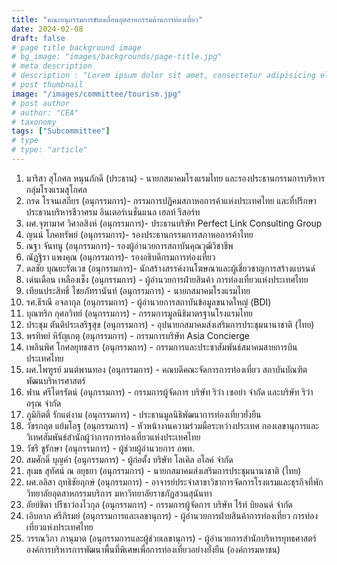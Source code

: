 ```yaml
---
title: "คณะอนุกรรมการขับเคลื่อนอุตสาหกรรมด้านการท่องเที่ยว"
date: 2024-02-08
draft: false
# page title background image
# bg_image: "images/backgrounds/page-title.jpg"
# meta description
# description : "Lorem ipsum dolor sit amet, consectetur adipisicing elit, sed do eiusmod tempor incididunt ut labore. dolore magna aliqua. Ut enim ad minim veniam, quis nostrud."
# post thumbnail
image: "/images/committee/tourism.jpg"
# post author
# author: "CEA"
# taxonomy
tags: ["Subcommittee"]
# type
# type: "article"
---
```


<style>
  td, th { border: none!important; }
</style>

1. มาริสา สุโกศล หนุนภักดี (ประธาน) - นายกสมาคมโรงแรมไทย และรองประธานกรรมการบริหารกลุ่มโรงแรมสุโกศล
2. กรด โรจนเสถียร (อนุกรรมการ)- กรรมการปฏิคมสภาหอการค้าแห่งประเทศไทย และที่ปรึกษาประธานบริหารชีวาศรม อินเตอร์เนชั่นแนล เฮลท์ รีสอร์ท
3. ผศ.จุฑามาศ วิศาลสิงห์ (อนุกรรมการ)- ประธานบริษัท Perfect Link Consulting Group
4. ญนน์ โภคทรัพย์ (อนุกรรมการ)- รองประธานกรรมการสภาหอการค้าไทย
5. ณฐา จันทนู (อนุกรรมการ)- รองผู้อำนวยการสถาบันคุณวุฒิวิชาชีพ
6. ณัฏฐิรา แพงคุณ (อนุกรรมการ)- รองอธิบดีกรมการท่องเที่ยว
7. ดลชัย บุณยะรัตเวช (อนุกรรมการ)- นักสร้างสรรค์งานโฆษณาและผู้เชี่ยวชาญการสร้างแบรนด์
8. เด่นเดือน เหลืองเช็ง (อนุกรรมการ) - ผู้อำนวยการฝ่ายสินค้า การท่องเที่ยวแห่งประเทศไทย
9. เทียนประสิทธิ์ ไชยภัทรานันท์ (อนุกรรมการ) - นายกสมาคมโรงแรมไทย
10. รศ.ธีรณี อจลากุล (อนุกรรมการ) - ผู้อำนวยการสถาบันข้อมูลขนาดใหญ่ (BDI)
11. บุณฑริก กุศลวิทย์ (อนุกรรมการ) - กรรมการมูลนิธิมาตรฐานโรงแรมไทย
12. ประชุม ตันติประเสริฐสุข (อนุกรรมการ) - อุปนายกสมาคมส่งเสริมการประชุมนานาชาติ (ไทย)
13. พรทิพย์ หิรัญเกตุ (อนุกรรมการ) - กรรมการบริษัท Asia Concierge
14. เพลินพิศ โกศลยุทธสาร (อนุกรรมการ) - กรรมการและประชาสัมพันธ์สมาคมสายการบินประเทศไทย
15. ผศ.ไพฑูรย์ มนต์พานทอง (อนุกรรมการ) - คณบดีคณะจัดการการท่องเที่ยว สถาบันบัณฑิตพัฒนบริหารศาสตร์
16. ฟาน ศรีไตรรัตน์ (อนุกรรมการ) - กรรมการผู้จัดการ บริษัท ริว่า เซอย่า จำกัด และบริษัท ริว่า อรุณ จำกัด
17. ภูมิกิตติ์ รักแต่งาม (อนุกรรมการ) - ประธานมูลนิธิพัฒนาการท่องเที่ยวยั่งยืน
18. วัชรกฤต แย้มโอฐ (อนุกรรมการ) - หัวหน้างานความร่วมมือระหว่างประเทศ กองเลขานุการและวิเทศสัมพันธ์สำนักผู้ว่าการการท่องเที่ยวแห่งประเทศไทย
19. วัชรี ชูรักษา (อนุกรรมการ) - ผู้ช่วยผู้อำนวยการ อพท.
20. สมศักดิ์ บุญคำ (อนุกรรมการ) - ผู้ก่อตั้ง บริษัท โลเคิล อไลค์ จำกัด
21. สุเมธ สุทัศน์ ณ อยุธยา (อนุกรรมการ) - นายกสมาคมส่งเสริมการประชุมนานาชาติ (ไทย) 
22. ผศ.อลิสา ฤทธิชัยฤกษ์ (อนุกรรมการ) - อาจารย์ประจำสาขาวิชาการจัดการโรงแรมและธุรกิจที่พัก วิทยาลัยอุตสาหกรรมบริการ มหาวิทยาลัยราชภัฏสวนสุนันทา 
23. อัยย์ชิตา ปรีชาว่องไวกุล (อนุกรรมการ) - กรรมการผู้จัดการ บริษัท ไร้ท์ บิยอนด์ จำกัด
24. เอิบลาภ ศรีภิรมย์ (อนุกรรมการและเลขานุการ) - ผู้อำนวยการฝ่ายสินค้าการท่องเที่ยว การท่องเที่ยวแห่งประเทศไทย
25. วรรณวิภา ภานุมาต (อนุกรรมการและผู้ช่วยเลขานุการ) - ผู้อำนวยการสำนักบริหารยุทธศาสตร์ องค์การบริหารการพัฒนาพื้นที่พิเศษเพื่อการท่องเที่ยวอย่างยั่งยืน (องค์การมหาชน)



